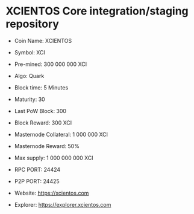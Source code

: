 XCIENTOS Core integration/staging repository
=====================================

 
- Coin Name: XCIENTOS
- Symbol: XCI
- Pre-mined: 300 000 000 XCI
- Algo: Quark
- Block time: 5 Minutes
- Maturity: 30
- Last PoW Block: 300
- Block Reward: 300 XCI
- Masternode Collateral: 1 000 000 XCI
- Masternode Reward: 50%
- Max supply: 1 000 000 000 XCI
- RPC PORT: 24424
- P2P PORT: 24425

- Website: https://xcientos.com
- Explorer: https://explorer.xcientos.com